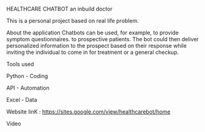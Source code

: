 
HEALTHCARE CHATBOT
an inbuild doctor

This is a personal project based on real life problem.

About the application
Chatbots can be used, for example, to provide symptom questionnaires. to prospective patients. The bot could then deliver personalized information to the prospect based on their response while inviting the individual to come in for treatment or a general checkup.




Tools used

Python - Coding

API - Automation

Excel - Data



Website linK : https://sites.google.com/view/healthcarebot/home

Video





